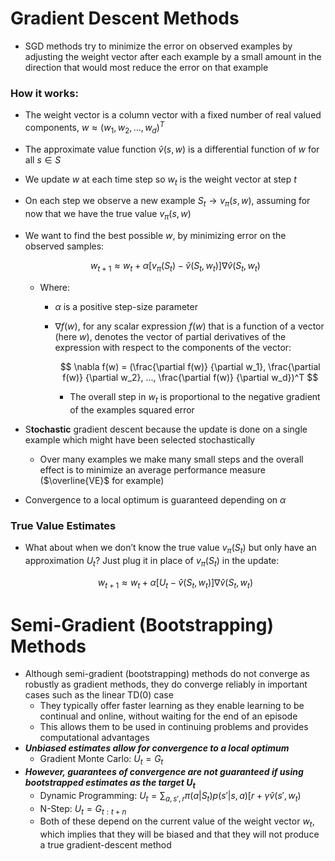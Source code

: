 # Gradient Descent Methods

- SGD methods try to minimize the error on observed examples by adjusting the weight vector after each example by a small amount in the direction that would most reduce the error on that example

### How it works:

- The weight vector is a column vector with a fixed number of real valued components, $w \approx (w_1,w_2,…,w_d)^T$
- The approximate value function $\hat v(s,w)$ is a differential function of $w$ for all $s \in S$
- We update $w$ at each time step so $w_t$ is the weight vector at step $t$
- On each step we observe a new example $S_t \rightarrow v_\pi(s,w)$, assuming for now that we have the true value $v_\pi(s,w)$
- We want to find the best possible $w$, by minimizing error on the observed samples:

    $$
    w_{t+1} \approx w_t + \alpha[v_\pi(S_t) - \hat v(S_t, w_t)] \nabla \hat v(S_t, w_t)
    $$

    - Where:
        - $\alpha$ is a positive step-size parameter
        - $\nabla f(w)$, for any scalar expression $f(w)$ that is a function of a vector (here $w$), denotes the vector of partial derivatives of the expression with respect to the components of the vector:

            $$
            \nabla f(w) = (\frac{\partial f(w)} {\partial w_1}, \frac{\partial f(w)} {\partial w_2}, ..., \frac{\partial f(w)} {\partial w_d})^T
            $$

            - The overall step in $w_t$ is proportional to the negative gradient of the examples squared error
- S**tochastic** gradient descent because the update is done on a single example which might have been selected stochastically
    - Over many examples we make many small steps and the overall effect is to minimize an average performance measure ($\overline{VE}$ for example)
- Convergence to a local optimum is guaranteed depending on $\alpha$

### True Value Estimates

- What about when we don’t know the true value $v_\pi(S_t)$ but only have an approximation $U_t$? Just plug it in place of $v_\pi(S_t)$ in the update:

    $$
    w_{t+1} \approx w_t + \alpha[U_t - \hat v(S_t, w_t)] \nabla \hat v(S_t, w_t)
    $$


# Semi-Gradient (Bootstrapping) Methods

- Although semi-gradient (bootstrapping) methods do not converge as robustly as gradient methods, they do converge reliably in important cases such as the linear TD(0) case
    - They typically offer faster learning as they enable learning to be continual and online, without waiting for the end of an episode
    - This allows them to be used in continuing problems and provides computational advantages
- ***Unbiased estimates allow for convergence to a local optimum***
    - Gradient Monte Carlo: $U_t = G_t$
- ***However, guarantees of convergence are not guaranteed if using bootstrapped estimates as the target $U_t$***
    - Dynamic Programming: $U_t = \sum_{a,s',r}\pi(a|S_t)p(s'|s,a)[r + \gamma \hat v(s', w_t)$
    - N-Step: $U_t = G_{t:t+n}$
    - Both of these depend on the current value of the weight vector $w_t$, which implies that they will be biased and that they will not produce a true gradient-descent method